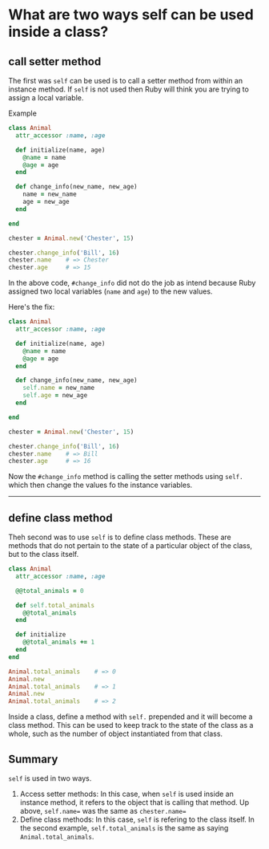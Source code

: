 # What are two ways self can be used inside a class?

## call setter method
The first was `self` can be used is to call a setter method from within an instance method. If `self` is not used then Ruby will think you are trying to assign a local variable.

Example
```ruby
class Animal
  attr_accessor :name, :age

  def initialize(name, age)
    @name = name
    @age = age
  end

  def change_info(new_name, new_age)
    name = new_name
    age = new_age
  end

end

chester = Animal.new('Chester', 15)

chester.change_info('Bill', 16)
chester.name    # => Chester
chester.age     # => 15
```
In the above code, `#change_info` did not do the job as intend because Ruby assigned two local variables (`name` and `age`) to the new values.

Here's the fix:
```ruby
class Animal
  attr_accessor :name, :age

  def initialize(name, age)
    @name = name
    @age = age
  end

  def change_info(new_name, new_age)
    self.name = new_name
    self.age = new_age
  end

end

chester = Animal.new('Chester', 15)

chester.change_info('Bill', 16)
chester.name    # => Bill
chester.age     # => 16
```
Now the `#change_info` method is calling the setter methods using `self.` which then change the values fo the instance variables.

***

## define class method
Theh second was to use `self` is to define class methods. These are methods that do not pertain to the state of a particular object of the class, but to the class itself.
```ruby
class Animal
  attr_accessor :name, :age

  @@total_animals = 0

  def self.total_animals
    @@total_animals
  end

  def initialize
    @@total_animals += 1
  end
end

Animal.total_animals    # => 0
Animal.new
Animal.total_animals    # => 1
Animal.new
Animal.total_animals    # => 2
```
Inside a class, define a method with `self.` prepended and it will become a class method. This can be used to keep track to the state of the class as a whole, such as the number of object instantiated from that class.

## Summary
`self` is used in two ways.
1. Access setter methods: In this case, when `self` is used inside an instance method, it refers to the object that is calling that method. Up above, `self.name=` was the same as `chester.name=`
2. Define class methods: In this case, `self` is refering to the class itself. In the second example, `self.total_animals` is the same as saying `Animal.total_animals`.